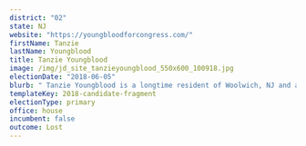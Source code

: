 ```yaml
---
district: "02"
state: NJ
website: "https://youngbloodforcongress.com/"
firstName: Tanzie
lastName: Youngblood
title: Tanzie Youngblood
image: /img/jd_site_tanzieyoungblood_550x600_100918.jpg
electionDate: "2018-06-05"
blurb: " Tanzie Youngblood is a longtime resident of Woolwich, NJ and a public servant who has dedicated her life to education and expanding opportunities for children. She is running for Congress in New Jersey's 2nd District on a platform that includes universal healthcare, college for all, and getting big money out of politics."
templateKey: 2018-candidate-fragment
electionType: primary
office: house
incumbent: false
outcome: Lost
---
```

